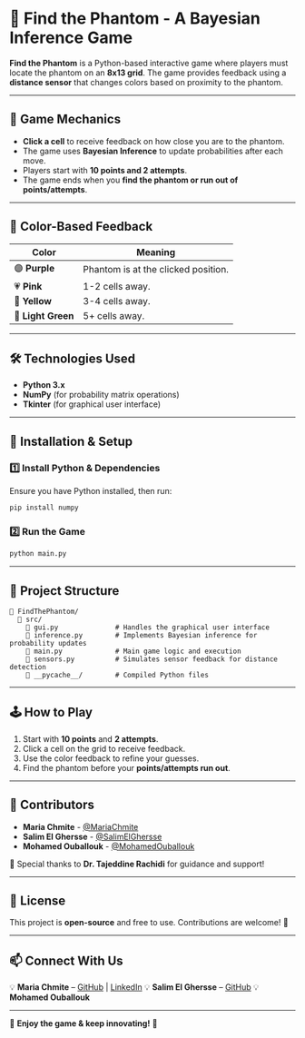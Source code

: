 # 👻 Find the Phantom - A Bayesian Inference Game

**Find the Phantom** is a Python-based interactive game where players must locate the phantom on an **8x13 grid**. The game provides feedback using a **distance sensor** that changes colors based on proximity to the phantom.

---

## 🎯 Game Mechanics
- **Click a cell** to receive feedback on how close you are to the phantom.
- The game uses **Bayesian Inference** to update probabilities after each move.
- Players start with **10 points and 2 attempts**.
- The game ends when you **find the phantom or run out of points/attempts**.

---

## 🌈 Color-Based Feedback
| Color         | Meaning  |
|--------------|----------------------------------|
| 🟣 **Purple** | Phantom is at the clicked position. |
| 💗 **Pink**   | 1-2 cells away. |
| 💛 **Yellow** | 3-4 cells away. |
| 💚 **Light Green** | 5+ cells away. |

---

## 🛠 Technologies Used
- **Python 3.x**
- **NumPy** (for probability matrix operations)
- **Tkinter** (for graphical user interface)

---

## 🚀 Installation & Setup
### **1️⃣ Install Python & Dependencies**
Ensure you have Python installed, then run:
```sh
pip install numpy
```

### **2️⃣ Run the Game**
```sh
python main.py
```

---

## 📂 Project Structure
```
📂 FindThePhantom/
  📂 src/
    📜 gui.py              # Handles the graphical user interface
    📜 inference.py        # Implements Bayesian inference for probability updates
    📜 main.py             # Main game logic and execution
    📜 sensors.py          # Simulates sensor feedback for distance detection
    📂 __pycache__/        # Compiled Python files
```

---

## 🕹️ How to Play
1. Start with **10 points** and **2 attempts**.
2. Click a cell on the grid to receive feedback.
3. Use the color feedback to refine your guesses.
4. Find the phantom before your **points/attempts run out**.

---

## 👥 Contributors
- **Maria Chmite** - [@MariaChmite](https://github.com/MariaChmite)
- **Salim El Ghersse** - [@SalimElGhersse](https://github.com/SalimElGhersse)
- **Mohamed Ouballouk** - [@MohamedOuballouk](https://github.com/MohamedOuballouk)

🔹 Special thanks to **Dr. Tajeddine Rachidi** for guidance and support!

---

## 📜 License
This project is **open-source** and free to use. Contributions are welcome! 🚀

---

## 📫 Connect With Us
💡 **Maria Chmite** – [GitHub](https://github.com/MariaChmite) | [LinkedIn](https://linkedin.com/in/maria-chmite)
💡 **Salim El Ghersse** – [GitHub](https://github.com/SalimElGhersse)
💡 **Mohamed Ouballouk** 

---

🎉 **Enjoy the game & keep innovating!** 🚀
